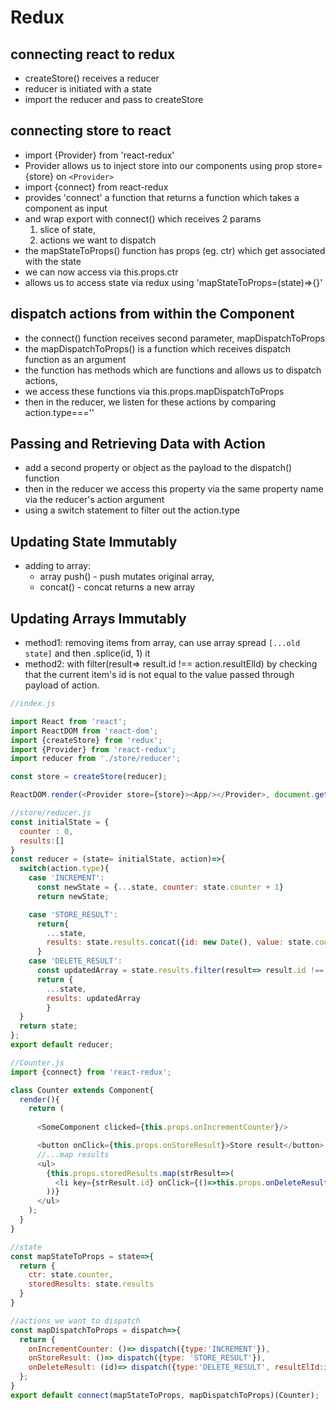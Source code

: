 # Redux

## connecting react to redux
* createStore() receives a reducer
* reducer is initiated with a state
* import the reducer and pass to createStore

## connecting store to react
* import {Provider} from 'react-redux'
* Provider allows us to inject store into our components using prop store={store} on `<Provider>`
* import {connect} from react-redux 
* provides 'connect' a function that returns a function which takes a component as input
* and wrap export with connect() which receives 2 params
  1. slice of state, 
  2. actions we want to dispatch
* the mapStateToProps() function has props (eg. ctr) which get associated with the state
* we can now access via this.props.ctr 
* allows us to access state via redux using 'mapStateToProps=(state)=>{}'

## dispatch actions from within the Component
* the connect() function receives second parameter, mapDispatchToProps
* the mapDispatchToProps() is a function which receives dispatch function as an argument
* the function has methods which are functions and allows us to dispatch actions, 
* we access these functions via this.props.mapDispatchToProps
* then in the reducer, we listen for these actions by comparing action.type===''

## Passing and Retrieving Data with Action
* add a second property or object as the payload to the dispatch() function
* then in the reducer we access this property via the same property name via the reducer's action argument
* using a switch statement to filter out the action.type

## Updating State Immutably
* adding to array:
  * array push() - push mutates original array, 
  * concat() - concat returns a new array

## Updating Arrays Immutably
* method1: removing items from array, can use array spread `[...old state]` and then .splice(id, 1) it
* method2: with filter(result=> result.id !== action.resultElId) by checking that the current item's id is not equal to the value passed through payload of action.

```js
//index.js

import React from 'react';
import ReactDOM from 'react-dom';
import {createStore} from 'redux';
import {Provider} from 'react-redux';
import reducer from './store/reducer';

const store = createStore(reducer);

ReactDOM.render(<Provider store={store}><App/></Provider>, document.getElementById)
```

```js
//store/reducer.js
const initialState = {
  counter : 0,
  results:[]
}
const reducer = (state= initialState, action)=>{
  switch(action.type){
    case 'INCREMENT':
      const newState = {...state, counter: state.counter + 1}
      return newState;

    case 'STORE_RESULT':
      return{
        ...state,
        results: state.results.concat({id: new Date(), value: state.counter})
      }
    case 'DELETE_RESULT':
      const updatedArray = state.results.filter(result=> result.id !== action.resultElId);
      return {
        ...state,
        results: updatedArray
        }
  }
  return state;
};
export default reducer; 
```

```js
//Counter.js
import {connect} from 'react-redux';

class Counter extends Component{
  render(){
    return (
      
      <SomeComponent clicked={this.props.onIncrementCounter}/>

      <button onClick={this.props.onStoreResult}>Store result</button>
      //...map results
      <ul>
        {this.props.storedResults.map(strResult=>(
          <li key={strResult.id} onClick={()=>this.props.onDeleteResult(strResult.id)}>{strResult.value}</li>
        ))}
      </ul>
    );
  }
}

//state
const mapStateToProps = state=>{
  return {
    ctr: state.counter,
    storedResults: state.results
  }
}

//actions we want to dispatch
const mapDispatchToProps = dispatch=>{
  return {
    onIncrementCounter: ()=> dispatch({type:'INCREMENT'}),
    onStoreResult: ()=> dispatch({type: 'STORE_RESULT'}),
    onDeleteResult: (id)=> dispatch({type:'DELETE_RESULT', resultElId:id})
  };
}
export default connect(mapStateToProps, mapDispatchToProps)(Counter);
```

